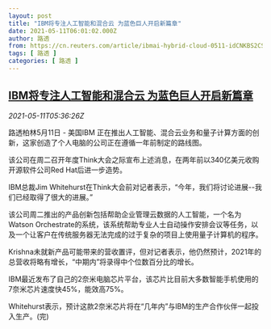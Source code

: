 ```yaml
---
layout: post
title: "IBM将专注人工智能和混合云 为蓝色巨人开启新篇章"
date: 2021-05-11T06:01:02.000Z
author: 路透
from: https://cn.reuters.com/article/ibmai-hybrid-cloud-0511-idCNKBS2CS0G3
tags: [ 路透 ]
categories: [ 路透 ]
---
```

<!--1620712862000-->
[IBM将专注人工智能和混合云 为蓝色巨人开启新篇章](https://cn.reuters.com/article/ibmai-hybrid-cloud-0511-idCNKBS2CS0G3)
------

<div>
<div><i>2021-05-11T05:36:26Z</i></div><p>路透柏林5月11日 - 美国IBM 正在推出人工智能、混合云业务和量子计算方面的创新，这家创造了个人电脑的公司正在遵循一年前制定的路线图。</p><p>该公司在周二召开年度Think大会之际宣布上述消息，在两年前以340亿美元收购开源软件公司Red Hat后进一步造势。</p><p>IBM总裁Jim Whitehurst在Think大会前对记者表示，“今年，我们将讨论进展--我们已经取得了很大的进展。”</p><p>该公司周二推出的产品创新包括帮助企业管理云数据的人工智能，一个名为Watson Orchestrate的系统，该系统帮助专业人士自动操作安排会议等任务，以及一个让客户在传统服务器无法完成的过于复杂的项目上使用量子计算机的程序。</p><p>Krishna未就新产品可能带来的营收置评，但对记者表示，他仍然预计，2021年的总营收将略有增长，“中期内”将录得中个位数百分比的增长。</p><p>IBM最近发布了自己的2奈米电脑芯片平台，该芯片比目前大多数智能手机使用的7奈米芯片速度快45%，能效高75%。</p><p>Whitehurst表示，预计这款2奈米芯片将在“几年内”与IBM的生产合作伙伴一起投入生产。(完)</p>
</div>

